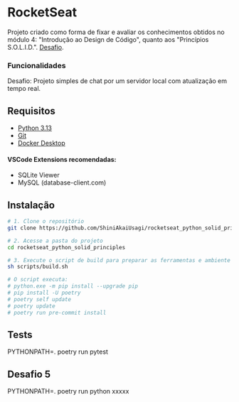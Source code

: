 # RocketSeat

Projeto criado como forma de fixar e avaliar os conhecimentos obtidos no módulo 4: "Introdução ao Design de Código", quanto aos "Princípios S.O.L.I.D.".
[Desafio](Desafio.txt).

### Funcionalidades

Desafio: Projeto simples de chat por um servidor local com atualização em tempo real.

## Requisitos

- [Python 3.13](https://www.python.org/downloads/)
- [Git](https://git-scm.com/downloads)
- [Docker Desktop](https://docs.docker.com/desktop/)

#### VSCode Extensions recomendadas:
- SQLite Viewer
- MySQL (database-client.com)

## Instalação

```bash
# 1. Clone o repositório
git clone https://github.com/ShiniAkaiUsagi/rocketseat_python_solid_principles.git

# 2. Acesse a pasta do projeto
cd rocketseat_python_solid_principles

# 3. Execute o script de build para preparar as ferramentas e ambiente
sh scripts/build.sh

# O script executa:
# python.exe -m pip install --upgrade pip
# pip install -U poetry
# poetry self update
# poetry update
# poetry run pre-commit install

```
## Tests
PYTHONPATH=. poetry run pytest

## Desafio 5
PYTHONPATH=. poetry run python xxxxx

